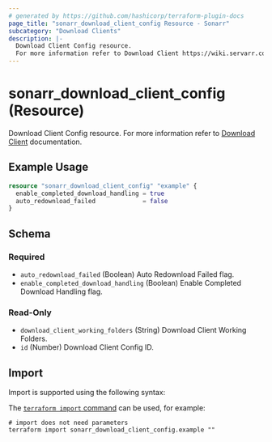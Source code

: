 ```yaml
---
# generated by https://github.com/hashicorp/terraform-plugin-docs
page_title: "sonarr_download_client_config Resource - Sonarr"
subcategory: "Download Clients"
description: |-
  Download Client Config resource.
  For more information refer to Download Client https://wiki.servarr.com/sonarr/settings#completed-download-handling documentation.
---
```


# sonarr_download_client_config (Resource)

<!-- subcategory:Download Clients -->
Download Client Config resource.
For more information refer to [Download Client](https://wiki.servarr.com/sonarr/settings#completed-download-handling) documentation.

## Example Usage

```terraform
resource "sonarr_download_client_config" "example" {
  enable_completed_download_handling = true
  auto_redownload_failed             = false
}
```

<!-- schema generated by tfplugindocs -->
## Schema

### Required

- `auto_redownload_failed` (Boolean) Auto Redownload Failed flag.
- `enable_completed_download_handling` (Boolean) Enable Completed Download Handling flag.

### Read-Only

- `download_client_working_folders` (String) Download Client Working Folders.
- `id` (Number) Download Client Config ID.

## Import

Import is supported using the following syntax:

The [`terraform import` command](https://developer.hashicorp.com/terraform/cli/commands/import) can be used, for example:

```shell
# import does not need parameters
terraform import sonarr_download_client_config.example ""
```
